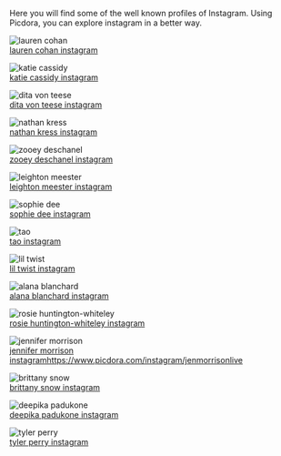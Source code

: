 Here you will find some of the well known profiles of Instagram. Using Picdora, you can explore instagram in a better way.

<img src="https://scontent.cdninstagram.com/t51.2885-15/s640x640/sh0.08/e35/14280657_1628873097410371_1975022554_n.jpg?ig_cache_key=MTM0MDc4NDQ1NTk0NTgwMDg2OA%3D%3D.2.l" alt="lauren cohan"><br />
<a href="https://www.picdora.com/instagram/laurencohan">lauren cohan instagram</a>

<img src="https://scontent.cdninstagram.com/t51.2885-19/s320x320/12237098_1023370757715160_1534170429_a.jpg" alt="katie cassidy"><br />
<a href="https://www.picdora.com/instagram/katiecassidy">katie cassidy instagram</a>

<img src="https://scontent.cdninstagram.com/t51.2885-19/s320x320/12292617_933351356714675_739253392_a.jpg" alt="dita von teese"><br />
<a href="https://www.picdora.com/instagram/ditavonteese">dita von teese instagram</a>

<img src="https://scontent.cdninstagram.com/t51.2885-15/s640x640/sh0.08/e35/13651726_1378973352116951_1425898146_n.jpg?ig_cache_key=MTMxNDcxMDE2MzUwODIzOTMyMg%3D%3D.2.l" alt="nathan kress"><br />
<a href="https://www.picdora.com/instagram/nathankress">nathan kress instagram</a>

<img src="https://scontent.cdninstagram.com/t51.2885-15/s640x640/sh0.08/e35/13129249_597986150377943_190882246_n.jpg?ig_cache_key=MTI0MjQ0Nzk0Mjg2OTk4OTg3NA%3D%3D.2" alt="zooey deschanel"><br />
<a href="https://www.picdora.com/instagram/zooeydeschanel">zooey deschanel instagram</a>

<img src="https://scontent.cdninstagram.com/t51.2885-15/s640x640/sh0.08/e35/13266897_1720037568253747_1822075767_n.jpg?ig_cache_key=MTI1MjYwMzMzNDgwNTQ0NTYwNw%3D%3D.2.l" alt="leighton meester"><br />
<a href="https://www.picdora.com/instagram/itsmeleighton">leighton meester instagram</a>

<img src="https://scontent.cdninstagram.com/t51.2885-15/s640x640/sh0.08/e35/14350761_1675795076070393_1549814029361348608_n.jpg?ig_cache_key=MTM0ODA5MTQ5ODUwMzMxNTY2NQ%3D%3D.2.l" alt="sophie dee"><br />
<a href="https://www.picdora.com/instagram/sophiedee">sophie dee instagram</a>

<img src="https://scontent.cdninstagram.com/t51.2885-19/s320x320/13391320_551180318387900_489010425_a.jpg" alt="tao"><br />
<a href="https://www.picdora.com/instagram/hztttao">tao instagram</a>

<img src="https://scontent.cdninstagram.com/t51.2885-15/s480x480/e35/14374486_221825534899024_3596232608645644288_n.jpg?ig_cache_key=MTM0ODI5MTg4OTA0NDM4NTE4Mg%3D%3D.2" alt="lil twist"><br />
<a href="https://www.picdora.com/instagram/liltwist">lil twist instagram</a>

<img src="https://scontent.cdninstagram.com/t51.2885-15/s640x640/sh0.08/e35/14515668_331827023838699_3516769885399023616_n.jpg?ig_cache_key=MTM1ODIyODc0MjQ3Njg3MDUxOQ%3D%3D.2.l" alt="alana blanchard"><br />
<a href="https://www.picdora.com/instagram/alanarblanchard">alana blanchard instagram</a>

<img src="https://scontent.cdninstagram.com/t51.2885-19/s320x320/14099540_1340600569284265_2008098562_a.jpg" alt="rosie huntington-whiteley"><br />
<a href="https://www.picdora.com/instagram/rosiehw">rosie huntington-whiteley instagram</a>

<img src="https://scontent.cdninstagram.com/t51.2885-15/e35/13391085_520233211497009_1805880419_n.jpg?ig_cache_key=MTI3NDI2NDQ0NDk4MzA3MTg2NA%3D%3D.2" alt="jennifer morrison"><br />
<a href="https://www.picdora.com/instagram/jenmorrisonlive">jennifer morrison instagramhttps://www.picdora.com/instagram/jenmorrisonlive</a>

<img src="https://scontent.cdninstagram.com/t51.2885-19/s320x320/14156194_1675186642800144_597151733_a.jpg" alt="brittany snow"><br />
<a href="https://www.picdora.com/instagram/brittsnowhuh">brittany snow instagram</a>

<img src="https://scontent.cdninstagram.com/t51.2885-19/s320x320/10723778_476279439226345_770728927_a.jpg" alt="deepika padukone"><br />
<a href="https://www.picdora.com/instagram/deepikapadukone">deepika padukone instagram</a>

<img src="https://scontent.cdninstagram.com/t51.2885-15/s640x640/sh0.08/e35/13743503_315753018765245_1676137101_n.jpg?ig_cache_key=MTMxMDE2MTYzMjg1MjM3MzYxNw%3D%3D.2.l" alt="tyler perry"><br />
<a href="https://www.picdora.com/instagram/tylerperry">tyler perry instagram</a>
